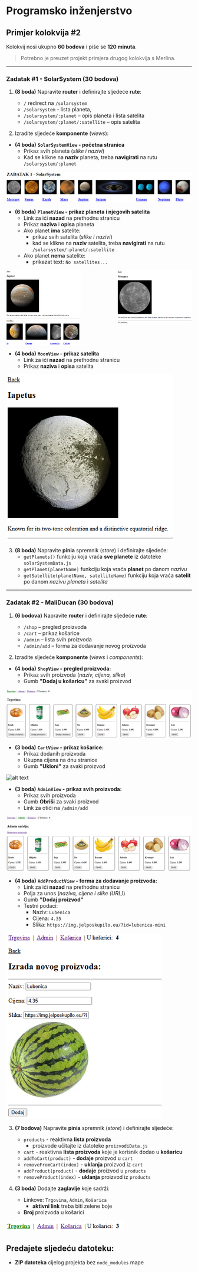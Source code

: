 <div>

# Programsko inženjerstvo

## Primjer kolokvija #2

Kolokvij nosi ukupno **60 bodova** i piše se **120 minuta**.

> Potrebno je preuzet projekt primjera drugog kolokvija s Merlina.

---

### Zadatak #1 - SolarSystem (30 bodova)

1. **(8 boda)** Napravite **router** i definirajte sljedeće **rute**:
    - `/` redirect na `/solarsystem`
    - `/solarsystem` - lista planeta, 
    - `/solarsystem/:planet` – opis planeta i lista satelita
    - `/solarsystem/:planet/:satellite` – opis satelita

2. Izradite sljedeće **komponente** (*views*):
- **(4 boda)** **`SolarSystemView` - početna stranica**
    - Prikaz svih planeta (*slike i nazivi*)
    - Kad se klikne na **naziv** planeta, treba **navigirati** na rutu `/solarsystem/:planet`

![alt text](Slike/SolarSystem.png)

- **(6 boda)** **`PlanetView` - prikaz planeta i njegovih satelita**
    - Link za ići **nazad** na prethodnu stranicu
    - Prikaz **naziva** i **opisa** planeta 
    - Ako planet **ima** satelite:
        - prikaz svih satelita (*slike i nazivi*)
        - kad se klikne na **naziv** satelita, treba **navigirati** na rutu `/solarsystem/:planet/:satellite`
    - Ako planet **nema** satelite:
        - prikazat text: `No satellites...`

<div style="display: flex; align-items: flex-start; gap: 100px; width: 100%;">
  <img src="Slike/Planet.png" style="width: calc(50% - 50px); object-fit: contain;">
  <img src="Slike/PlanetNoSatellites.png" style="width: calc(50% - 50px); object-fit: contain;">
</div>

- **(4 boda)** **`MoonView` - prikaz satelita**
    - Link za ići **nazad** na prethodnu stranicu
    - Prikaz **naziva** i **opisa** satelita 

![alt text](Slike/Satellite.png)

3. **(8 boda)** Napravite **pinia** spremnik (*store*) i definirajte sljedeće:
    - `getPlanets()` funkciju koja vraća **sve planete** iz datoteke `solarSystemData.js`
    - `getPlanet(planetName)` funkciju koja vraća **planet** po danom *nazivu*
    - `getSatellite(planetName, satelliteName)` funkciju koja vraća **satelit** po danom *nazivu planeta* i *satelita*

<div class="page"></div>

---

### Zadatak #2 - MaliDucan (30 bodova)

1. **(6 bodova)** Napravite **router** i definirajte sljedeće **rute**:
    - `/shop` – pregled proizvoda
    - `/cart` – prikaz košarice
    - `/admin` – lista svih proizvoda
    - `/admin/add` – forma za dodavanje novog proizvoda

2. Izradite sljedeće **komponente** (*views* i *components*):

- **(4 boda)** **`ShopView` - pregled proizvoda:**
    - Prikaz svih proizvoda (*naziv, cijena, slika*)
    - Gumb **"Dodaj u košaricu"** za svaki proizvod

![alt text](Slike/Trgovina.png)

- **(3 boda)** **`CartView` - prikaz košarice:**
    - Prikaz dodanih proizvoda
    - Ukupna cijena na dnu stranice
    - Gumb **"Ukloni"** za svaki proizvod

![alt text](Slike/Košarica.png)

- **(3 boda)** **`AdminView` - prikaz svih proizvoda:**
    - Prikaz svih proizvoda
    - Gumb **Obriši** za svaki proizvod
    - Link za otići na `/admin/add`

![alt text](Slike/Admin.png)

- **(4 boda)** **`AddProductView` - forma za dodavanje proizvoda:**
    - Link za ići **nazad** na prethodnu stranicu
    - Polja za unos (*naziva, cijene i slike (URL)*)
    - Gumb **"Dodaj proizvod"**
    - Testni podaci:
        - Naziv: `Lubenica`
        - Cijena: `4.35`
        - Slika: `https://img.jelposkupilo.eu/?id=lubenica-mini`

![alt text](Slike/AddProduct.png)

3. **(7 bodova)** Napravite **pinia** spremnik (*store*) i definirajte sljedeće:
    - `products` - reaktivna **lista proizvoda** 
        - proizvode učitajte iz datoteke `proizvodiData.js`
    - `cart` - reaktivna **lista proizvoda** koje je korisnik dodao u **košaricu**
    - `addToCart(product)` - **dodaje** proizvod u `cart`
    - `removeFromCart(index)` - **uklanja** proizvod iz `cart`
    - `addProduct(product)` - **dodaje** proizvod u `products`
    - `removeProduct(index)` - **uklanja** proizvod iz `products`

4. **(3 boda)** Dodajte **zaglavlje** koje sadrži:
    - Linkove: `Trgovina`, `Admin`, `Košarica` 
        - **aktivni link** treba biti zelene boje
    - **Broj** proizvoda u košarici

![alt text](Slike/Header.png)


## Predajete sljedeću datoteku:

- **ZIP datoteka** cijelog projekta bez `node_modules` mape

</div>